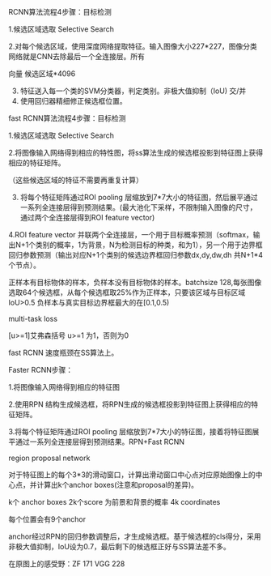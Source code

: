 RCNN算法流程4步骤：目标检测

1.候选区域选取 Selective Search

2.对每个候选区域，使用深度网络提取特征。输入图像大小227*227，图像分类网络就是CNN去除最后一个全连接层。所有

向量 候选区域*4096

3. 特征送入每一个类的SVM分类器，判定类别。非极大值抑制（IoU) 交/并
4. 使用回归器精细修正候选框位置。



fast RCNN算法流程4步骤：目标检测

1.候选区域选取 Selective Search

2.将图像输入网络得到相应的特性图，将ss算法生成的候选框投影到特征图上获得相应的特征矩阵。

（这些候选区域的特征不需要再重复计算）

3. 将每个特征矩阵通过ROI pooling 层缩放到7*7大小的特征图，然后展平通过一系列全连接层得到预测结果。(最大池化下采样，不限制输入图像的尺寸，通过两个全连接层得到ROI feature vector)

4.ROI feature vector 并联两个全连接层，一个用于目标概率预测（softmax，输出N+1个类别的概率，1为背景，N为检测目标的种类，和为1），另一个用于边界框回归参数预测（输出对应N+1个类别的候选边界框回归参数dx,dy,dw,dh 共N+1*4个节点）。



正样本有目标物体的样本，负样本没有目标物体的样本。batchsize 128,每张图像选取64个候选框，从每个候选框取25%作为正样本，只要该区域与目标区域IoU>0.5 负样本与真实目标边界框最大的在[0.1,0.5)

multi-task loss

[u>=1]艾弗森括号 u>=1 为1，否则为0



fast RCNN 速度瓶颈在SS算法上。



Faster RCNN步骤：

1.将图像输入网络得到相应的特征图

2.使用RPN 结构生成候选框，将RPN生成的候选框投影到特征图上获得相应的特征矩阵。

3.将每个特征矩阵通过ROI pooling 层缩放到7*7大小的特征图，接着将特征图展平通过一系列全连接层得到预测结果。RPN+Fast RCNN

region proposal network



对于特征图上的每个3*3的滑动窗口，计算出滑动窗口中心点对应原始图像上的中心点，并计算出k个anchor boxes(注意和proposal的差异)。

k个 anchor boxes 2k个score 为前景和背景的概率 4k coordinates

每个位置会有9个anchor

anchor经过RPN的回归参数调整后，才生成候选框。基于候选框的cls得分，采用非极大值抑制，IoU设为0.7，最后剩下的候选框正好与SS算法差不多。

在原图上的感受野：ZF 171   VGG 228